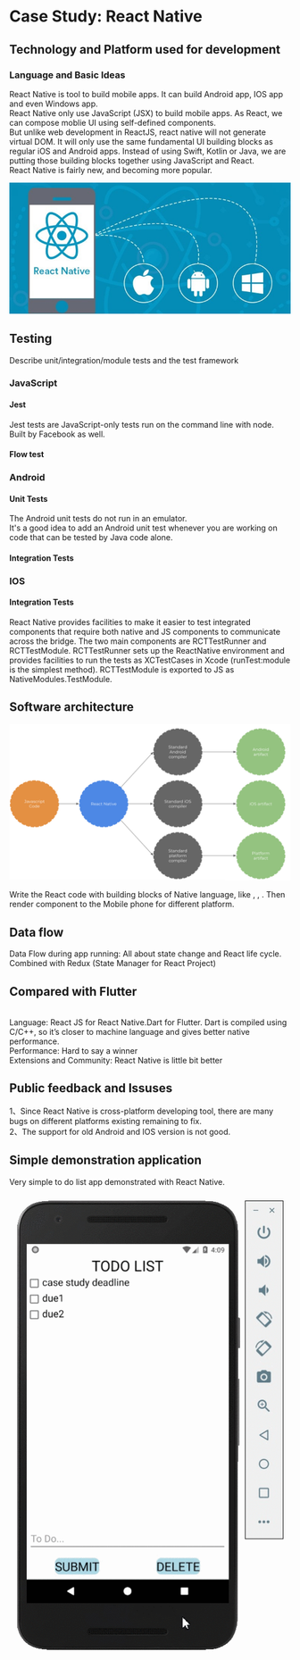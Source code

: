 # Case Study: React Native

## Technology and Platform used for development
### Language and Basic Ideas
React Native is tool to build mobile apps. It can build Android app, IOS app and even Windows app. 
<br />
React Native only use JavaScript (JSX) to build mobile apps. As React, we can compose moblie UI using self-defined components.
<br /> But unlike web development in ReactJS, react native will not generate virtual DOM. It will only use the same fundamental UI building blocks as regular iOS and Android apps. Instead of using Swift, Kotlin or Java, we are putting those building blocks together using JavaScript and React.
<br />
React Native is fairly new, and becoming more popular.
<p align="center"><img src="https://github.com/ec500-software-engineering/case-study-heliatbu/blob/master/pics/react%20native.jpg" width="600"></p>

## Testing
Describe unit/integration/module tests and the test framework
### JavaScript

#### Jest
Jest tests are JavaScript-only tests run on the command line with node. Built by Facebook as well.

#### Flow test

### Android
#### Unit Tests
The Android unit tests do not run in an emulator.<br />It's a good idea to add an Android unit test whenever you are working on code that can be tested by Java code alone. 
#### Integration Tests

### IOS 
#### Integration Tests
React Native provides facilities to make it easier to test integrated components that require both native and JS components to communicate across the bridge. The two main components are RCTTestRunner and RCTTestModule. RCTTestRunner sets up the ReactNative environment and provides facilities to run the tests as XCTestCases in Xcode (runTest:module is the simplest method). RCTTestModule is exported to JS as NativeModules.TestModule.

## Software architecture

<p align="center"><img src="https://github.com/ec500-software-engineering/case-study-heliatbu/blob/master/pics/structure.png" width="700"></p>
Write the React code with building blocks of Native language, like <Text>, <View>, <TextInput>. Then render component to the Mobile phone for different platform.
 
## Data flow
Data Flow during app running:
All about state change and React life cycle. Combined with Redux (State Manager for React Project) 

## Compared with Flutter
<br>Language: React JS for React Native.Dart for Flutter. Dart is compiled using C/C++, so it’s closer to machine language and gives better native performance.
<br>Performance: Hard to say a winner
<br>Extensions and Community: React Native is little bit better


## Public feedback and Issuses
1、Since React Native is cross-platform developing tool, there are many bugs on different platforms existing remaining to fix.
<br/> 2、The support for old Android and IOS version is not good.

## Simple demonstration application
Very simple to do list app demonstrated with React Native.
<p align="center"><img src="https://github.com/ec500-software-engineering/case-study-heliatbu/blob/master/pics/demo.gif"></p>

